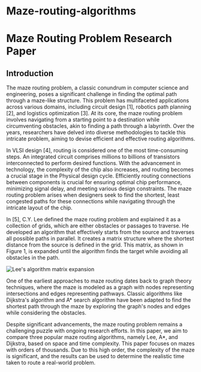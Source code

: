 # Maze-routing-algorithms

# Maze Routing Problem Research Paper

## Introduction
The maze routing problem, a classic conundrum in computer science and engineering, poses a significant challenge in finding the optimal path through a maze-like structure. This problem has multifaceted applications across various domains, including circuit design [1], robotics path planning [2], and logistics optimization [3]. At its core, the maze routing problem involves navigating from a starting point to a destination while circumventing obstacles, akin to finding a path through a labyrinth. Over the years, researchers have delved into diverse methodologies to tackle this intricate problem, aiming to devise efficient and effective routing algorithms. 

In VLSI design [4], routing is considered one of the most time-consuming steps. An integrated circuit comprises millions to billions of transistors interconnected to perform desired functions. With the advancement in technology, the complexity of the chip also increases, and routing becomes a crucial stage in the Physical design cycle. Efficiently routing connections between components is crucial for ensuring optimal chip performance, minimizing signal delay, and meeting various design constraints. The maze routing problem arises when designers seek to find the shortest, least congested paths for these connections while navigating through the intricate layout of the chip. 

In [5], C.Y. Lee defined the maze routing problem and explained it as a collection of grids, which are either obstacles or passages to traverse. He developed an algorithm that effectively starts from the source and traverses all possible paths in parallel. It creates a matrix structure where the shortest distance from the source is defined in the grid. This matrix, as shown in Figure 1, is expanded until the algorithm finds the target while avoiding all obstacles in the path.

![Lee's algorithm matrix expansion](/Maze-routing-algorithms/figure1.png)

One of the earliest approaches to maze routing dates back to graph theory techniques, where the maze is modeled as a graph with nodes representing intersections and edges representing pathways. Classic algorithms like Dijkstra's algorithm and A* search algorithm have been adapted to find the shortest path through the maze by exploring the graph's nodes and edges while considering the obstacles. 

Despite significant advancements, the maze routing problem remains a challenging puzzle with ongoing research efforts. In this paper, we aim to compare three popular maze routing algorithms, namely Lee, A*, and Dijkstra, based on space and time complexity. This paper focuses on mazes with orders of thousands. Due to this high order, the complexity of the maze is significant, and the results can be used to determine the realistic time taken to route a real-world problem.
